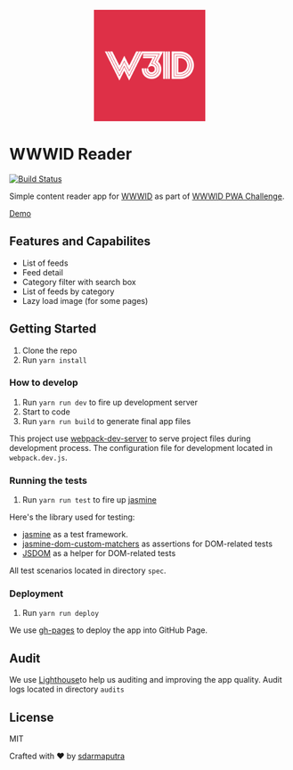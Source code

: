 
<p align="center">
<img src="./src/images/wwwid-512.png" width="200" style="margin: auto;">
</p>

# WWWID Reader #

[![Build Status](https://travis-ci.org/sdarmaputra/wwwid-feed.svg?branch=master)](https://travis-ci.org/sdarmaputra/wwwid-feed)

Simple content reader app for [WWWID](https://medium.com/wwwid) as part of [WWWID PWA Challenge](https://medium.com/wwwid/tantangan-web-developer-untuk-membuat-aplikasi-web-bisa-digunakan-kurang-dari-5-detik-70bb7431741d).

[Demo](https://sdarmaputra.github.io/wwwid-feed)

## Features and Capabilites ##

- List of feeds
- Feed detail
- Category filter with search box
- List of feeds by category
- Lazy load image (for some pages)

## Getting Started ##

1. Clone the repo
2. Run `yarn install`

### How to develop ###

1. Run `yarn run dev` to fire up development server
2. Start to code
3. Run `yarn run build` to generate final app files

This project use [webpack-dev-server](https://github.com/webpack/webpack-dev-server) to serve project files during development process. The configuration file for development located in `webpack.dev.js`.

### Running the tests ###

1. Run `yarn run test` to fire up [jasmine](https://jasmine.github.io/)

Here's the library used for testing:
- [jasmine](https://jasmine.github.io/) as a test framework.
- [jasmine-dom-custom-matchers](https://github.com/devrafalko/jasmine-dom-custom-matchers) as assertions for DOM-related tests
- [JSDOM](https://github.com/jsdom/jsdom) as a helper for DOM-related tests

All test scenarios located in directory `spec`.

### Deployment ###

1. Run `yarn run deploy`

We use [gh-pages](https://github.com/tschaub/gh-pages) to deploy the app into GitHub Page.


## Audit ##

We use [Lighthouse](https://developers.google.com/web/tools/lighthouse/)to help us auditing and improving the app quality. Audit logs located in directory `audits`

## License ##
MIT

Crafted with :heart: by [sdarmaputra](https://github.com/sdarmaputra)
